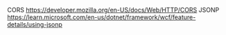 CORS https://developer.mozilla.org/en-US/docs/Web/HTTP/CORS
JSONP https://learn.microsoft.com/en-us/dotnet/framework/wcf/feature-details/using-jsonp
